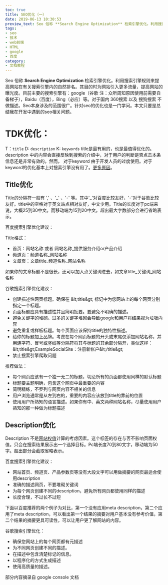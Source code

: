 ```yaml
---
toc: true
title: SEO优化（一）
date: 2019-06-13 10:30:53
preview_text: Seo 俗称 **Search Engine Optimization** 检索引擎优化。利用搜索引擎规则来提高网站在有关搜索引擎内的自然排名。其目的时为网站引入更多流量，提高网站的曝光度。
tags:
- seo
- 技术
- web前端
- HTML
- google
- 百度
category: 
- 文档教程
---
```


Seo 俗称 **Search Engine Optimization** 检索引擎优化。利用搜索引擎规则来提高网站在有关搜索引擎内的自然排名。其目的时为网站引入更多流量，提高网站的曝光度。目前主要的搜索引擎有：google（谷歌 注：众所周知原因使用前需要自备梯子），Baidu（百度），Bing（必应）等。对于国内 360搜索 以及 搜狗搜索 不做描述。Seo本身涉及的范围很广。针对seo的优化也是一门学问。本文只要是总结我在开发中遇到的seo相关问题。

# TDK优化：

T：`title`  D: `description`  K: `keywords`   title是最有用的，也是最值得优化的。description 中的内容会直接反映到搜索的介绍中，对于用户的判断是否点击本条信息还是非常有效的。然而， 对于keyword 由于开发人员的过度使用。对于keyword的优化基本上对搜索引擎没有用了。[更多原因](https://zhuanlan.zhihu.com/p/52990984)。

## Title优化

Title的分隔符一般有 &#39;,&#39; 、&#39;\_&#39; 、&#39;-&#39; 等。其中&#39;\_&#39;对百度比较友好，&#39;-&#39;对于谷歌比较友好。title中的空格对于英文站点相对友好，中文少用。Title的长度对于pc端来说，大概25到30中文。而移动端为15到20中文。超出最大字数部分会进行省略表示。

百度搜索引擎优化建议：

Title格式：

- 首页：网站名称 或者 网站名称\_提供服务介绍or产品介绍
- 频道页：频道名称\_网站名称
- 文章页：文章title\_频道名称\_网站名称

如果你的文章标题不是很长，还可以加入点关键词进去，如文章title\_关键词\_网站名称

谷歌搜索引擎优化建议：

- 创建描述性网页标题。确保在 \&lt;title\&gt; 标记中为您网站上的每个网页分别指定一个标题。
- 页面标题应具有描述性并且简明扼要。要避免不明确的描述。
- 避免关键字的堆砌。过多的关键字堆砌会导致google和用户将结果视为垃圾内容
- 避免重复或样板标题。每个页面应该保持title的独特性描述。
- 给你的标题加上品牌。考虑在每个网页标题的开头或末尾仅添加网站名称，并用连字符、冒号或竖线等分隔符将其与标题的其余部分隔开，类似这样：\&lt;title\&gt;ExampleSocialSite：注册新帐户\&lt;/title\&gt;
- 禁止搜索引擎爬取问题

推荐做法：

- 每个网页应该有一个独一无二的标题，切忌所有的页面都使用同样的默认标题
- 标题要主题明确，包含这个网页中最重要的内容
- 简明精练，不罗列与网页内容不相关的信息
- 用户浏览通常是从左到右的，重要的内容应该放到title的靠前的位置
- 使用用户所熟知的语言描述。如果你有中、英文两种网站名称，尽量使用用户熟知的那一种做为标题描述

## Description优化

Description 不是[网站权值](https://www.jianshu.com/p/75ea2a7ba2ce)计算的考虑因素。这个标签的存在与否不影响页面权值。只会在搜索结果展示出一个选择目标。Pc端长度70到80文字，移动端为50字。超出部分会截取省略表示。

百度搜索引擎优化建议：

- 网站首页、频道页、产品参数页等没有大段文字可以用做摘要的网页最适合使用description
- 准确的描述网页，不要堆砌关键词
- 为每个网页创建不同的description，避免所有网页都使用同样的描述
- 长度合理，不过长不过短

下面以百度推荐的两个例子为对比，第一个没有应用meta description，第二个应用了meta description，可以看出第一个结果的摘要对用户基本没有参考价值，第二个结果的摘要更具可读性，可以让用户更了解网站的内容。

谷歌搜索引擎优化：

- 确保您网站上的每个网页都有元描述
- 为不同网页创建不同的描述。
- 在描述中包含清楚标记的信息。
- 以程序化的方式生成描述
- 使用高质量的描述。

部分内容摘录自 google console 文档 